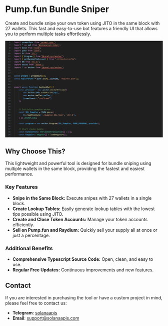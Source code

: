 # Pump.fun Bundle Sniper

Create and bundle snipe your own token using JITO in the same block with 27 wallets. This fast and easy-to-use bot features a friendly UI that allows you to perform multiple tasks effortlessly.

![Pumpfun Bundle Sniper](https://github.com/primeoss/pumpfun-bundle-sniper/blob/main/pumpfun-bundle-sniper.png)

## Why Choose This?

This lightweight and powerful tool is designed for bundle sniping using multiple wallets in the same block, providing the fastest and easiest performance. 

### Key Features

- **Snipe in the Same Block:** Execute snipes with 27 wallets in a single block.
- **Create Lookup Tables:** Easily generate lookup tables with the lowest tips possible using JITO.
- **Create and Close Token Accounts:** Manage your token accounts efficiently.
- **Sell on Pump.fun and Raydium:** Quickly sell your supply all at once or just a percentage.

### Additional Benefits

- **Comprehensive Typescript Source Code:** Open, clean, and easy to use.
- **Regular Free Updates:** Continuous improvements and new features.

## Contact

If you are interested in purchasing the tool or have a custom project in mind, please feel free to contact us:

- **Telegram**: [solanaapis](https://t.me/solanaapis)
- **Email**: [support@solanaapis.com](mailto:support@solanaapis.com)
